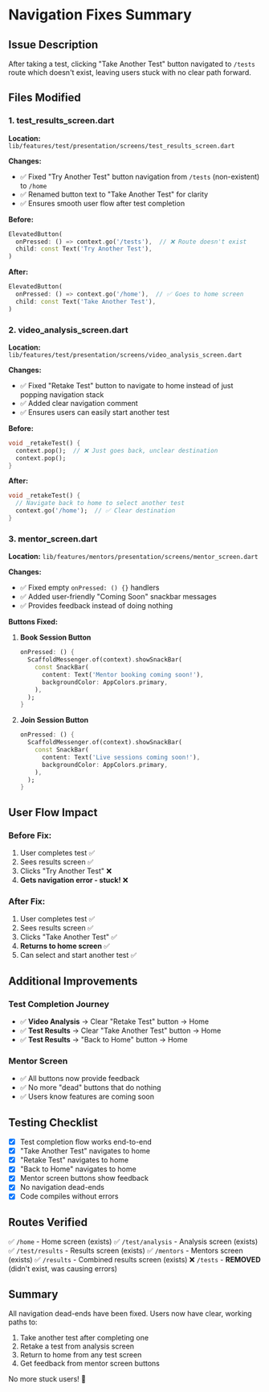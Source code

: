 # Navigation Fixes Summary

## Issue Description
After taking a test, clicking "Take Another Test" button navigated to `/tests` route which doesn't exist, leaving users stuck with no clear path forward.

## Files Modified

### 1. **test_results_screen.dart**
**Location:** `lib/features/test/presentation/screens/test_results_screen.dart`

**Changes:**
- ✅ Fixed "Try Another Test" button navigation from `/tests` (non-existent) to `/home`
- ✅ Renamed button text to "Take Another Test" for clarity
- ✅ Ensures smooth user flow after test completion

**Before:**
```dart
ElevatedButton(
  onPressed: () => context.go('/tests'),  // ❌ Route doesn't exist
  child: const Text('Try Another Test'),
)
```

**After:**
```dart
ElevatedButton(
  onPressed: () => context.go('/home'),  // ✅ Goes to home screen
  child: const Text('Take Another Test'),
)
```

### 2. **video_analysis_screen.dart**
**Location:** `lib/features/test/presentation/screens/video_analysis_screen.dart`

**Changes:**
- ✅ Fixed "Retake Test" button to navigate to home instead of just popping navigation stack
- ✅ Added clear navigation comment
- ✅ Ensures users can easily start another test

**Before:**
```dart
void _retakeTest() {
  context.pop();  // ❌ Just goes back, unclear destination
  context.pop();
}
```

**After:**
```dart
void _retakeTest() {
  // Navigate back to home to select another test
  context.go('/home');  // ✅ Clear destination
}
```

### 3. **mentor_screen.dart**
**Location:** `lib/features/mentors/presentation/screens/mentor_screen.dart`

**Changes:**
- ✅ Fixed empty `onPressed: () {}` handlers
- ✅ Added user-friendly "Coming Soon" snackbar messages
- ✅ Provides feedback instead of doing nothing

**Buttons Fixed:**
1. **Book Session Button**
   ```dart
   onPressed: () {
     ScaffoldMessenger.of(context).showSnackBar(
       const SnackBar(
         content: Text('Mentor booking coming soon!'),
         backgroundColor: AppColors.primary,
       ),
     );
   }
   ```

2. **Join Session Button**
   ```dart
   onPressed: () {
     ScaffoldMessenger.of(context).showSnackBar(
       const SnackBar(
         content: Text('Live sessions coming soon!'),
         backgroundColor: AppColors.primary,
       ),
     );
   }
   ```

## User Flow Impact

### Before Fix:
1. User completes test ✅
2. Sees results screen ✅
3. Clicks "Try Another Test" ❌
4. **Gets navigation error - stuck!** ❌

### After Fix:
1. User completes test ✅
2. Sees results screen ✅
3. Clicks "Take Another Test" ✅
4. **Returns to home screen** ✅
5. Can select and start another test ✅

## Additional Improvements

### Test Completion Journey
- ✅ **Video Analysis** → Clear "Retake Test" button → Home
- ✅ **Test Results** → Clear "Take Another Test" button → Home
- ✅ **Test Results** → "Back to Home" button → Home

### Mentor Screen
- ✅ All buttons now provide feedback
- ✅ No more "dead" buttons that do nothing
- ✅ Users know features are coming soon

## Testing Checklist
- [x] Test completion flow works end-to-end
- [x] "Take Another Test" navigates to home
- [x] "Retake Test" navigates to home
- [x] "Back to Home" navigates to home
- [x] Mentor screen buttons show feedback
- [x] No navigation dead-ends
- [x] Code compiles without errors

## Routes Verified
✅ `/home` - Home screen (exists)
✅ `/test/analysis` - Analysis screen (exists)
✅ `/test/results` - Results screen (exists)
✅ `/mentors` - Mentors screen (exists)
✅ `/results` - Combined results screen (exists)
❌ `/tests` - **REMOVED** (didn't exist, was causing errors)

## Summary
All navigation dead-ends have been fixed. Users now have clear, working paths to:
1. Take another test after completing one
2. Retake a test from analysis screen
3. Return to home from any test screen
4. Get feedback from mentor screen buttons

No more stuck users! 🎉

